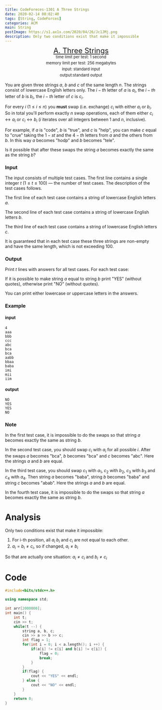 ```yaml
---
title: CodeForeces-1301 A Three Strings
date: 2020-02-14 08:02:40
tags: [String, CodeForces]
categories: ACM
main: String
postImage: https://s1.ax1x.com/2020/04/26/Jc1JMj.png
description: Only two conditions exist that make it impossible
---
```


<center style="line-height:20px">
        <font size="5">
            <a target="_blank" rel="noopener" href="https://codeforces.com/contest/1301/problem/A" one-link-mark="yes">A. Three Strings</a><br>
        </font>
        <font size="2">
            time limit per test: 1 second <br>
            memory limit per test: 256 megabytes<br>
            input: standard input<br>
            output:standard output<br>
        </font>
    </center>

You are given three strings $a$, $b$ and $c$ of the same length $n$. The strings consist of lowercase English letters only. The $i-th$ letter of $a$ is $a_i$, the $i-th$ letter of $b$ is $b_i$, the $i-th$ letter of $c$ is $c_i$.

For every $i$ $(1≤i≤n)$ you **must** swap (i.e. exchange) $c_i$ with either $a_i$ or $b_i$. So in total you'll perform exactly $n$ swap operations, each of them either $c_i↔a_i$ or $c_i↔b_i$ ($i$ iterates over all integers between $1$ and $n$, inclusive).

For example, if $a$ is "code", $b$ is "true", and $c$ is "help", you can make $c$ equal to "crue" taking the $1-st$ and the $4-th$ letters from $a$ and the others from $b$. In this way $a$ becomes "hodp" and $b$ becomes "tele".

Is it possible that after these swaps the string $a$ becomes exactly the same as the string $b$?

### Input

The input consists of multiple test cases. The first line contains a single integer $t$ $(1≤t≤100)$  — the number of test cases. The description of the test cases follows.

The first line of each test case contains a string of lowercase English letters $a$.

The second line of each test case contains a string of lowercase English letters $b$.

The third line of each test case contains a string of lowercase English letters $c$.

It is guaranteed that in each test case these three strings are non-empty and have the same length, which is not exceeding $100$.

### Output

Print $t$ lines with answers for all test cases. For each test case:

If it is possible to make string $a$ equal to string $b$ print "YES" (without quotes), otherwise print "NO" (without quotes).

You can print either lowercase or uppercase letters in the answers.

### Example

#### input

```
4
aaa
bbb
ccc
abc
bca
bca
aabb
bbaa
baba
imi
mii
iim
```

#### output

```
NO
YES
YES
NO
```

### Note

In the first test case, it is impossible to do the swaps so that string $a$ becomes exactly the same as string $b$.

In the second test case, you should swap $c_i$ with $a_i$ for all possible $i$. After the swaps $a$ becomes "bca", $b$ becomes "bca" and $c$ becomes "abc". Here the strings $a$ and $b$ are equal.

In the third test case, you should swap $c_1$ with $a_1$, $c_2$ with $b_2$, $c_3$ with $b_3$ and $c_4$ with $a_4$. Then string $a$ becomes "baba", string $b$ becomes "baba" and string $c$ becomes "abab". Here the strings $a$ and $b$ are equal.

In the fourth test case, it is impossible to do the swaps so that string $a$ becomes exactly the same as string $b$.

# Analysis

Only two conditions exist that make it impossible:

1. For i-th position, all $a_i$ $b_i$ and $c_i$ are not equal to each other.
2. $a_i=b_i \neq c_i$, so if changed, $a_i\neq b_i$

So that are actually one situation: $a_i \neq c_i$ and $b_i \neq c_i$

# Code

```c++
#include<bits/stdc++.h>
 
using namespace std;
 
int arr[2000000];
int main() {
    int t;
    cin >> t;
    while(t --) {
        string a, b, c;
        cin >> a >> b >> c;
        int flag = 1;
        for(int i = 0; i < a.length(); i ++) {
            if(a[i] != c[i] and b[i] != c[i]) {
                flag = 0;
                break;
            }
        }
        if(flag) {
            cout << "YES" << endl;
        } else {
            cout << "NO" << endl;
        }
    }
    return 0;
}
```